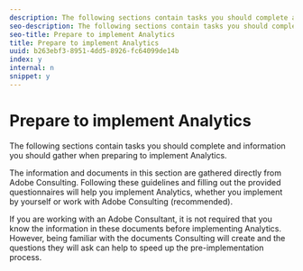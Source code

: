 ```yaml
---
description: The following sections contain tasks you should complete and information you should gather when preparing to implement Analytics.
seo-description: The following sections contain tasks you should complete and information you should gather when preparing to implement Analytics.
seo-title: Prepare to implement Analytics
title: Prepare to implement Analytics
uuid: b263ebf3-8951-4dd5-8926-fc64099de14b
index: y
internal: n
snippet: y
---
```


# Prepare to implement Analytics

The following sections contain tasks you should complete and information you should gather when preparing to implement Analytics.

The information and documents in this section are gathered directly from Adobe Consulting. Following these guidelines and filling out the provided questionnaires will help you implement Analytics, whether you implement by yourself or work with Adobe Consulting (recommended).

If you are working with an Adobe Consultant, it is not required that you know the information in these documents before implementing Analytics. However, being familiar with the documents Consulting will create and the questions they will ask can help to speed up the pre-implementation process. 

